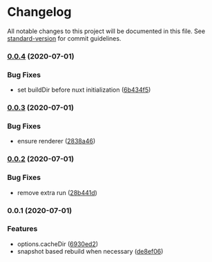 # Changelog

All notable changes to this project will be documented in this file. See [standard-version](https://github.com/conventional-changelog/standard-version) for commit guidelines.

### [0.0.4](https://github.com/nuxt/static/compare/v0.0.3...v0.0.4) (2020-07-01)


### Bug Fixes

* set buildDir before nuxt initialization ([6b434f5](https://github.com/nuxt/static/commit/6b434f5b5fd9c1ffdb1a090f293c3bcf64a717ac))

### [0.0.3](https://github.com/nuxt/static/compare/v0.0.2...v0.0.3) (2020-07-01)


### Bug Fixes

* ensure renderer ([2838a46](https://github.com/nuxt/static/commit/2838a46904e51ad2f9fdb713571eb1f71854d85e))

### [0.0.2](https://github.com/nuxt/static/compare/v0.0.1...v0.0.2) (2020-07-01)


### Bug Fixes

* remove extra run ([28b441d](https://github.com/nuxt/static/commit/28b441dcb733a5ec04a8c1465e0cc451eefc5c85))

### 0.0.1 (2020-07-01)


### Features

* options.cacheDir ([6930ed2](https://github.com/nuxt/static/commit/6930ed27f19eff6604a089ca40fa6d020fe840c9))
* snapshot based rebuild when necessary ([de8ef06](https://github.com/nuxt/static/commit/de8ef066f47adf946b02583cd05cc084294bbab5))

